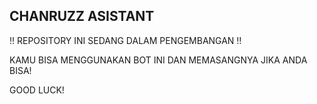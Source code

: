 ## CHANRUZZ ASISTANT

‼️ REPOSITORY INI SEDANG DALAM PENGEMBANGAN ‼️

KAMU BISA MENGGUNAKAN BOT INI DAN MEMASANGNYA JIKA ANDA BISA!

GOOD LUCK!